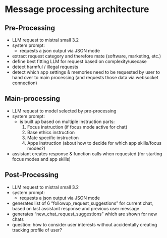 # Message processing architecture

## Pre-Processing

- LLM request to mistral small 3.2
- system prompt:
    - requests a json output via JSON mode
- extract request category and therefore mate (software, marketing, etc.)
- define best fitting LLM for request based on complexity/usecase
- detect harmful / illegal requests
- detect which app settings & memories need to be requested by user to hand over to main processing (and requests those data via websocket connection)

## Main-processing

- LLM request to model selected by pre-processing
- system prompt:
    - is built up based on multiple instruction parts:
        1. Focus instruction (if focus mode active for chat)
        2. Base ethics instruction
        3. Mate specific instruction
        4. Apps instruction (about how to decide for which app skills/focus modes?)
- assistant creates response & function calls when requested (for starting focus modes and app skills)

## Post-Processing

- LLM request to mistral small 3.2
- system prompt:
    - requests a json output via JSON mode
- generates list of 6 “followup_request_suggestions” for current chat, based on last assistant response and previous user message
- generates “new_chat_request_suggestions” which are shown for new chats
- question: how to consider user interests without accidentally creating tracking profile of user?